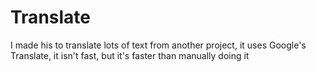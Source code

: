 # Translate
I made his to translate lots of text from another project, it uses Google's Translate, it isn't fast, but it's faster than manually doing it

